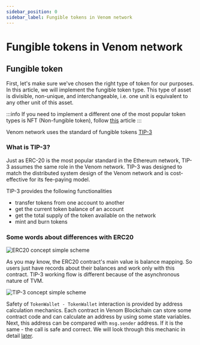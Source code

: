 ```yaml
---
sidebar_position: 0
sidebar_label: Fungible tokens in Venom network
---
```


# Fungible tokens in Venom network

## Fungible token&#x20;

First, let's make sure we've chosen the right type of token for our purposes. In this article, we will implement the fungible token type. This type of asset is divisible, non-unique, and interchangeable, i.e. one unit is equivalent to any other unit of this asset.&#x20;

:::info
If you need to implement a different one of the most popular token types is NFT (Non-fungible token), follow [this](../how-to-create-your-own-non-fungible-tip-4-token/non-fungible-tokens-in-venom-network) article
:::

Venom network uses the standard of fungible tokens [TIP-3](../../../standards/TIP-3/core-description.md)

### What is TIP-3?

Just as ERC-20 is the most popular standard in the Ethereum network, TIP-3 assumes the same role in the Venom network. TIP-3 was designed to match the distributed system design of the Venom network and is cost-effective for its fee-paying model.

TIP-3 provides the following functionalities

* transfer tokens from one account to another
* get the current token balance of an account
* get the total supply of the token available on the network
* mint and burn tokens

### Some words about differences with ERC20

![ERC20 concept simple scheme](<../../../../static/img/erc20.svg>)

As you may know, the ERC20 contract's main value is balance mapping. So users just have records about their balances and work only with this contract. TIP-3 working flow is different because of the asynchronous nature of TVM.

![TIP-3 concept simple scheme](<../../../../static/img/tip3.svg>)

Safety of `TokenWallet - TokenWallet` interaction is provided by address calculation mechanics. Each contract in Venom Blockchain can store some contract code and can calculate an address by using some state variables. Next, this address can be compared with `msg.sender` address. If it is the same - the call is safe and correct. We will look through this mechanic in detail [later](../04-developing-of-simple-voting-system/01-venom-in-action/00-voting-system-contracts.md).
